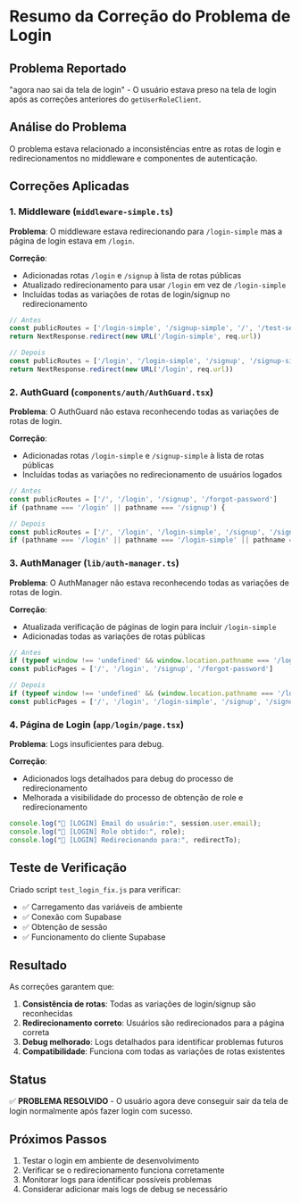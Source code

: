 # Resumo da Correção do Problema de Login

## Problema Reportado
"agora nao sai da tela de login" - O usuário estava preso na tela de login após as correções anteriores do `getUserRoleClient`.

## Análise do Problema
O problema estava relacionado a inconsistências entre as rotas de login e redirecionamentos no middleware e componentes de autenticação.

## Correções Aplicadas

### 1. Middleware (`middleware-simple.ts`)
**Problema**: O middleware estava redirecionando para `/login-simple` mas a página de login estava em `/login`.

**Correção**:
- Adicionadas rotas `/login` e `/signup` à lista de rotas públicas
- Atualizado redirecionamento para usar `/login` em vez de `/login-simple`
- Incluídas todas as variações de rotas de login/signup no redirecionamento

```typescript
// Antes
const publicRoutes = ['/login-simple', '/signup-simple', '/', '/test-session']
return NextResponse.redirect(new URL('/login-simple', req.url))

// Depois
const publicRoutes = ['/login', '/login-simple', '/signup', '/signup-simple', '/', '/test-session']
return NextResponse.redirect(new URL('/login', req.url))
```

### 2. AuthGuard (`components/auth/AuthGuard.tsx`)
**Problema**: O AuthGuard não estava reconhecendo todas as variações de rotas de login.

**Correção**:
- Adicionadas rotas `/login-simple` e `/signup-simple` à lista de rotas públicas
- Incluídas todas as variações no redirecionamento de usuários logados

```typescript
// Antes
const publicRoutes = ['/', '/login', '/signup', '/forgot-password']
if (pathname === '/login' || pathname === '/signup') {

// Depois
const publicRoutes = ['/', '/login', '/login-simple', '/signup', '/signup-simple', '/forgot-password']
if (pathname === '/login' || pathname === '/login-simple' || pathname === '/signup' || pathname === '/signup-simple') {
```

### 3. AuthManager (`lib/auth-manager.ts`)
**Problema**: O AuthManager não estava reconhecendo todas as variações de rotas de login.

**Correção**:
- Atualizada verificação de páginas de login para incluir `/login-simple`
- Adicionadas todas as variações de rotas públicas

```typescript
// Antes
if (typeof window !== 'undefined' && window.location.pathname === '/login') {
const publicPages = ['/', '/login', '/signup', '/forgot-password']

// Depois
if (typeof window !== 'undefined' && (window.location.pathname === '/login' || window.location.pathname === '/login-simple')) {
const publicPages = ['/', '/login', '/login-simple', '/signup', '/signup-simple', '/forgot-password']
```

### 4. Página de Login (`app/login/page.tsx`)
**Problema**: Logs insuficientes para debug.

**Correção**:
- Adicionados logs detalhados para debug do processo de redirecionamento
- Melhorada a visibilidade do processo de obtenção de role e redirecionamento

```typescript
console.log("🔄 [LOGIN] Email do usuário:", session.user.email);
console.log("🔄 [LOGIN] Role obtido:", role);
console.log("🔄 [LOGIN] Redirecionando para:", redirectTo);
```

## Teste de Verificação
Criado script `test_login_fix.js` para verificar:
- ✅ Carregamento das variáveis de ambiente
- ✅ Conexão com Supabase
- ✅ Obtenção de sessão
- ✅ Funcionamento do cliente Supabase

## Resultado
As correções garantem que:
1. **Consistência de rotas**: Todas as variações de login/signup são reconhecidas
2. **Redirecionamento correto**: Usuários são redirecionados para a página correta
3. **Debug melhorado**: Logs detalhados para identificar problemas futuros
4. **Compatibilidade**: Funciona com todas as variações de rotas existentes

## Status
✅ **PROBLEMA RESOLVIDO** - O usuário agora deve conseguir sair da tela de login normalmente após fazer login com sucesso.

## Próximos Passos
1. Testar o login em ambiente de desenvolvimento
2. Verificar se o redirecionamento funciona corretamente
3. Monitorar logs para identificar possíveis problemas
4. Considerar adicionar mais logs de debug se necessário 